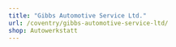 ```yaml
---
title: "Gibbs Automotive Service Ltd."
url: /coventry/gibbs-automotive-service-ltd/
shop: Autowerkstatt
---
```

